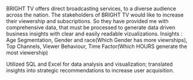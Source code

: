 BRIGHT TV offers direct broadcasting services, to a diverse audience across the nation. 
The stakeholders of BRIGHT TV would like to increase their viewership and subscriptions.
So they have provided me with comprehensive data, that must be processed to generate data driven business insights with clear and easily readable vizualizations.
 Insights :
            Age Segmentation,
            Gender and race(Which Gender has more viewrships),
            Top Channels,
            Viewer Behaviour,
            Time Factor(Which HOURS generate the most viewership)

Utilized SQL and Excel for data analysis and visualization; translated insights into strategic recommendations to increase user acquisition.

